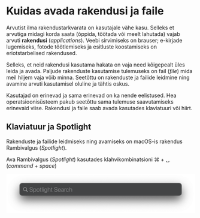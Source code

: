 # Kuidas avada rakendusi ja faile

Arvutist ilma rakendustarkvarata on kasutajale vähe kasu. Selleks et arvutiga midagi korda saata \(õppida, töötada või meelt lahutada\) vajab arvuti **rakendusi** \(_applications_\). Veebi sirvimiseks on brauser; e-kirjade lugemiseks, fotode töötlemiseks ja esitluste koostamiseks on eriotstarbelised rakendused.

Selleks, et neid rakendusi kasutama hakata on vaja need kõigepealt üles leida ja avada. Paljude rakenduste kasutamise tulemuseks on fail \(_file_\) mida meil hiljem vaja võib minna. Seetõttu on rakenduste ja failide leidmine ning avamine arvuti kasutamisel oluline ja tähtis oskus. 

Kasutajad on erinevad ja sama erinevad on ka nende eelistused. Hea operatsioonisüsteem pakub seetõttu sama tulemuse saavutamiseks erinevaid viise. Rakendusi ja faile saab avada kasutades klaviatuuri või hiirt.  

## Klaviatuur ja Spotlight

Rakenduste ja failide leidmiseks ning avamiseks on macOS-is rakendus Rambivalgus \(_Spotlight_\). 

Ava Rambivalgus \(_Spotlight_\) kasutades klahvikombinatsioni ⌘ + ␣ \(_command_  + _space_\)



![](../.gitbook/assets/spotlight.png)



